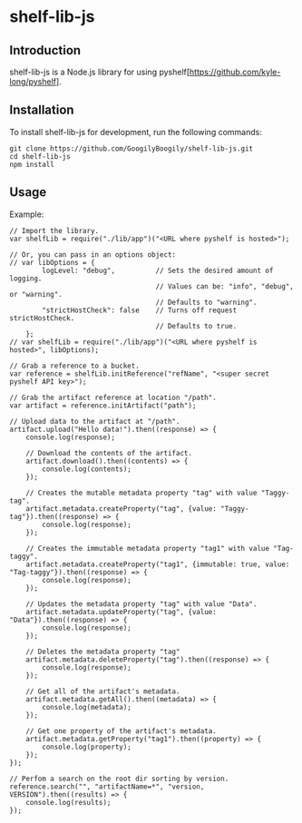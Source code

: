 shelf-lib-js
============


Introduction
------------

shelf-lib-js is a Node.js library for using pyshelf[https://github.com/kyle-long/pyshelf].


Installation
------------

To install shelf-lib-js for development, run the following commands:
    
    git clone https://github.com/GoogilyBoogily/shelf-lib-js.git
    cd shelf-lib-js
    npm install


Usage
-----

Example:

    // Import the library.
    var shelfLib = require("./lib/app")("<URL where pyshelf is hosted>");

    // Or, you can pass in an options object:
    // var libOptions = {
            logLevel: "debug",          // Sets the desired amount of logging.
                                        // Values can be: "info", "debug", or "warning".
                                        // Defaults to "warning".
            "strictHostCheck": false    // Turns off request strictHostCheck.
                                        // Defaults to true.
        };
    // var shelfLib = require("./lib/app")("<URL where pyshelf is hosted>", libOptions);

    // Grab a reference to a bucket.
    var reference = shelfLib.initReference("refName", "<super secret pyshelf API key>");

    // Grab the artifact reference at location "/path".
    var artifact = reference.initArtifact("path");

    // Upload data to the artifact at "/path".
    artifact.upload("Hello data!").then((response) => {
        console.log(response);

        // Download the contents of the artifact.
        artifact.download().then((contents) => {
            console.log(contents);
        });

        // Creates the mutable metadata property "tag" with value "Taggy-tag".
        artifact.metadata.createProperty("tag", {value: "Taggy-tag"}).then((response) => {
            console.log(response);
        });

        // Creates the immutable metadata property "tag1" with value "Tag-taggy".
        artifact.metadata.createProperty("tag1", {immutable: true, value: "Tag-taggy"}).then((response) => {
            console.log(response);
        });

        // Updates the metadata property "tag" with value "Data".
        artifact.metadata.updateProperty("tag", {value: "Data"}).then((response) => {
            console.log(response);
        });

        // Deletes the metadata property "tag"
        artifact.metadata.deleteProperty("tag").then((response) => {
            console.log(response);
        });

        // Get all of the artifact's metadata.
        artifact.metadata.getAll().then((metadata) => {
            console.log(metadata);
        });

        // Get one property of the artifact's metadata.
        artifact.metadata.getProperty("tag1").then((property) => {
            console.log(property);
        });
    });

    // Perfom a search on the root dir sorting by version.
    reference.search("", "artifactName=*", "version, VERSION").then((results) => {
        console.log(results);
    });
